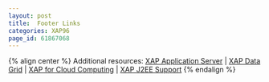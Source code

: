 ```yaml
---
layout: post
title:  Footer Links
categories: XAP96
page_id: 61867068
---
```


{% align center %}
Additional resources: [XAP Application Server](http://www.gigaspaces.com/xap) | [XAP Data Grid](http://www.gigaspaces.com/datagrid) | [XAP for Cloud Computing](http://www.gigaspaces.com/cloud) | [XAP J2EE Support](http://www.gigaspaces.com/j2ee)
{% endalign %}

